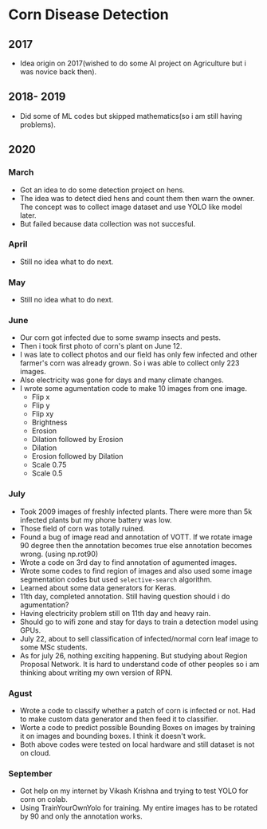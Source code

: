 # Corn Disease Detection

## 2017
* Idea origin on 2017(wished to do some AI project on Agriculture but i was novice back then).

## 2018- 2019
* Did some of ML codes but skipped mathematics(so i am still having problems).

## 2020
### March
* Got an idea to do some detection project on hens.
* The idea was to detect died hens and count them then warn the owner. The concept was to collect image dataset and use YOLO like model later.
* But failed because data collection was not succesful.

### April
* Still no idea what to do next.

### May
* Still no idea what to do next.

### June
* Our corn got infected due to some swamp insects and pests. 
* Then i took first photo of corn's plant on June 12.
* I was late to collect photos and our field has only few infected and other farmer's corn was already grown. So i was able to collect only 223 images.
* Also electricity was gone for days and many climate changes.
* I wrote some agumentation code to make 10 images from one image.
    * Flip x
    * Flip y
    * Flip xy
    * Brightness
    * Erosion
    * Dilation followed by Erosion
    * Dilation
    * Erosion followed by Dilation
    * Scale 0.75
    * Scale 0.5

### July
* Took 2009 images of freshly infected plants. There were more than 5k infected plants but my phone battery was low.
* Those field of corn was totally ruined.
* Found a bug of image read and annotation of VOTT. If we rotate image 90 degree then the annotation becomes true else annotation becomes wrong. (using np.rot90)
* Wrote a code on 3rd day to find annotation of agumented images. 
* Wrote some codes to find region of images and also used some image segmentation codes but used `selective-search` algorithm.
* Learned about some data generators for Keras.
* 11th day, completed annotation. Still having question should i do agumentation? 
* Having electricity problem still on 11th day and heavy rain. 
* Should go to wifi zone and stay for days to train a detection model using GPUs.
* July 22, about to sell classification of infected/normal corn leaf image to some MSc students.
* As for july 26, nothing exciting happening. But studying about Region Proposal Network. It is hard to understand code of other peoples so i am thinking about writing my own version of RPN.

### Agust
* Wrote a code to classify whether a patch of corn is infected or not. Had to make custom data generator and then feed it to classifier.
* Worte a code to predict possible Bounding Boxes on images by training it on images and bounding boxes. I think it doesn't work.
* Both above codes were tested on local hardware and still dataset is not on cloud.

### September
* Got help on my internet by Vikash Krishna and trying to test YOLO for corn on colab.
* Using TrainYourOwnYolo for training. My entire images has to be rotated by 90 and only the annotation works.
